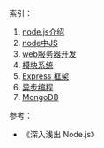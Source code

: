 索引：

1. [node.js介绍](./node.js介绍.md)
2. [node中JS](./node中JS.md)
3. [web服务器开发](./web服务器开发.md)
4. [模块系统](./模块系统.md)
5. [Express 框架](./Express框架.md)
6. [异步编程](./异步编程.md)
7. [MongoDB](./MongoDB.md)

参考：

* 《深入浅出 Node.js》